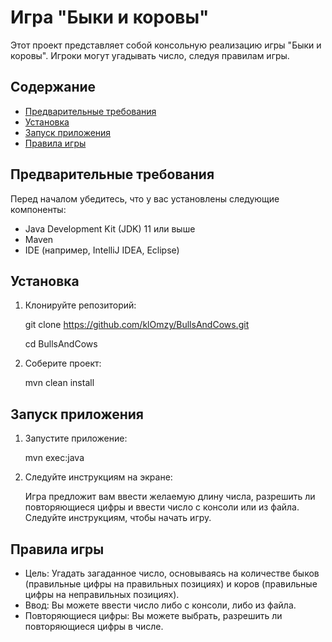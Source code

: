 # Игра "Быки и коровы"

Этот проект представляет собой консольную реализацию игры "Быки и коровы". Игроки могут угадывать число, следуя правилам игры.

## Содержание

- [Предварительные требования](#предварительные-требования)
- [Установка](#установка)
- [Запуск приложения](#запуск-приложения)
- [Правила игры](#правила-игры)

## Предварительные требования

Перед началом убедитесь, что у вас установлены следующие компоненты:

- Java Development Kit (JDK) 11 или выше
- Maven
- IDE (например, IntelliJ IDEA, Eclipse)

## Установка

1. Клонируйте репозиторий:

   
    git clone https://github.com/klOmzy/BullsAndCows.git

    cd BullsAndCows
    
3. Соберите проект:

   
    mvn clean install
    
## Запуск приложения

1. Запустите приложение:

   
    mvn exec:java
    
2. Следуйте инструкциям на экране:

    Игра предложит вам ввести желаемую длину числа, разрешить ли повторяющиеся цифры и ввести число с консоли или из файла. Следуйте инструкциям, чтобы начать игру.

## Правила игры

- Цель: Угадать загаданное число, основываясь на количестве быков (правильные цифры на правильных позициях) и коров (правильные цифры на неправильных позициях).
- Ввод: Вы можете ввести число либо с консоли, либо из файла.
- Повторяющиеся цифры: Вы можете выбрать, разрешить ли повторяющиеся цифры в числе.
